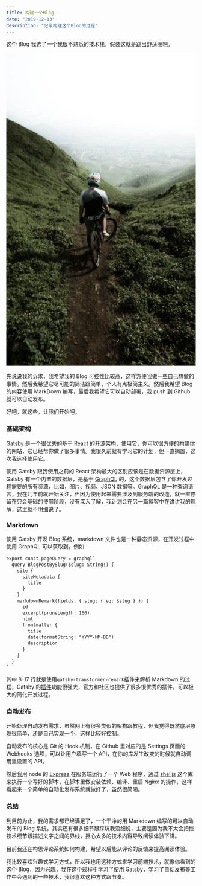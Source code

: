 ```yaml
---
title: 构建一个Blog
date: "2019-12-13"
description: "记录构建这个Blog的过程"
---
```


这个 Blog 我选了一个我很不熟悉的技术栈，假装这就是跳出舒适圈吧。

![002](./002.jpg)

先说说我的诉求，我希望我的 Blog 可控性比较高，这样方便我做一些自己想做的事情。然后我希望它尽可能的简洁跟简单，个人有点极简主义。然后我希望 Blog 的内容使用 MarkDown 编写，最后我希望它可以自动部署，我 push 到 Github 就可以自动发布。

好吧，就这些，让我们开始吧。

### 基础架构

[Gatsby](https://github.com/gatsbyjs/gatsby) 是一个很优秀的基于 React 的开源架构，使用它，你可以很方便的构建你的网站，它已经帮你做了很多事情。我很久前就有学习它的计划，但一直搁置，这次我选择使用它。

使用 Gatsby 跟我使用之前的 React 架构最大的区别应该是在数据资源层上，Gatsby 有一个内置的数据层，是基于 [GraphQL](https://graphql.org/) 的，这个数据层包含了你开发过程需要的所有资源，比如，图片、视频、JSON 数据等。GraphQL 是一种查询语言，我在几年前就开始关注，但因为使用起来需要涉及到服务端的改造，就一直停留在只会基础的使用阶段，没有深入了解，我计划会在另一篇博客中在讲讲我的理解，这里就不明细说了。

### Markdown

使用 Gatsby 开发 Blog 系统，markdown 文件也是一种静态资源，在开发过程中使用 GraphQL 可以获取到，例如：

```js{8-17}
export const pageQuery = graphql`
  query BlogPostBySlug($slug: String!) {
    site {
      siteMetadata {
        title
      }
    }
    markdownRemark(fields: { slug: { eq: $slug } }) {
      id
      excerpt(pruneLength: 160)
      html
      frontmatter {
        title
        date(formatString: "YYYY-MM-DD")
        description
      }
    }
  }
`
```

其中 8-17 行就是使用`gatsby-transformer-remark`插件来解析 Markdown 的过程，Gatsby 的[插件](https://www.gatsbyjs.org/plugins/)功能很强大，官方和社区也提供了很多很优秀的插件，可以极大的简化开发过程。

### 自动发布

开始处理自动发布需求，虽然网上有很多类似的架构跟教程，但我觉得既然底层原理很简单，还是自己实现一个，这样比较好控制。

自动发布的核心是 Git 的 Hook 机制，在 Github 里对应的是 Settings 页面的 Webhooks 选项，可以让用户填写一个 API，在你的库发生改变的时候就自动调用里设置的 API。

然后我用 node 的 [Express](https://expressjs.com/zh-cn/) 在服务端运行了一个 Web 程序，通过 [shelljs](https://documentup.com/shelljs/shelljs) 这个库来执行一个写好的脚本，在脚本里做安装依赖、编译、重启 Nginx 的操作，这样看起来一个简单的自动化发布系统就做好了，虽然很简陋。

### 总结

到目前为止，我的需求都已经满足了，一个干净的用 Markdown 编写的可以自动发布的 Blog 系统。其实还有很多细节跟踩坑我没细说，主要是因为我不太会把控技术细节跟描述文字之间的界线，担心太多的技术内容导致阅读体验下降。

目前我还在构思评论系统如何构建，希望以后能从评论的反馈来提高阅读体验。

我比较喜欢兴趣式学习方式，所以我也用这种方式来学习前端技术，就像你看到的这个 Blog，因为兴趣，我在这个过程中学习了使用 Gatsby，学习了自动发布等工作中会遇到的一些技术，我很喜欢这种方式跟节奏。
